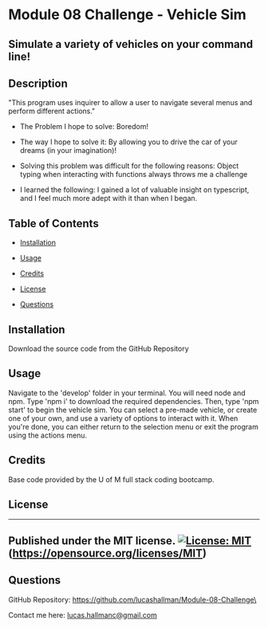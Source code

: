 # Module 08 Challenge - Vehicle Sim

## Simulate a variety of vehicles on your command line!

## Description

"This program uses inquirer to allow a user to navigate several menus and perform different actions."



- The Problem I hope to solve: Boredom!

- The way I hope to solve it: By allowing you to drive the car of your dreams (in your imagination)!

- Solving this problem was difficult for the following reasons: Object typing when interacting with functions always throws me a challenge

- I learned the following: I gained a lot of valuable insight on typescript, and I feel much more adept with it than when I began.



## Table of Contents



- [Installation](#installation)

- [Usage](#usage)

- [Credits](#credits)

- [License](#license)

- [Questions](#questions)



## Installation



Download the source code from the GitHub Repository



## Usage



Navigate to the 'develop' folder in your terminal. You will need node and npm. Type 'npm i' to download the required dependencies. Then, type 'npm start' to begin the vehicle sim. You can select a pre-made vehicle, or create one of your own, and use a variety of options to interact with it. When you're done, you can either return to the selection menu or exit the program using the actions menu.



## Credits

Base code provided by the U of M full stack coding bootcamp.


## License
 ----------------------
 Published under the MIT license.
 [![License: MIT](https://img.shields.io/badge/License-MIT-yellow.svg)](https://opensource.org/licenses/MIT)
 (https://opensource.org/licenses/MIT)
 ----------------------

## Questions



GitHub Repository: https://github.com/lucashallman/Module-08-Challenge\



Contact me here: [lucas.hallmanc@gmail.com](lucas.hallmanc@gmail.com)

